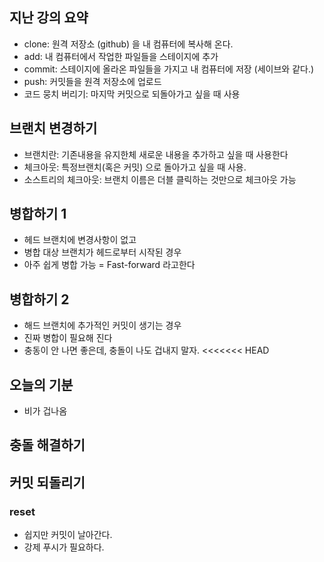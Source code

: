 ## 지난 강의 요약

- clone: 원격 저장소 (github) 을 내 컴퓨터에 복사해 온다.
- add: 내 컴퓨터에서 작업한 파일들을 스테이지에 추가
- commit: 스테이지에 올라온 파일들을 가지고 내 컴퓨터에 저장 (세이브와 같다.)
- push: 커밋들을 원격 저장소에 업로드
- 코드 뭉치 버리기: 마지막 커밋으로 되돌아가고 싶을 때 사용

## 브랜치 변경하기

- 브랜치란: 기존내용을 유지한체 새로운 내용을 추가하고 싶을 때 사용한다
- 체크아웃: 특정브랜치(혹은 커밋) 으로 돌아가고 싶을 때 사용.
- 소스트리의 체크아웃: 브랜치 이름은 더블 클릭하는 것만으로 체크아웃 가능

 

## 병합하기 1

- 헤드 브랜치에 변경사항이 없고
- 병합 대상 브랜치가 헤드로부터 시작된 경우
- 아주 쉽게 병합 가능 = Fast-forward 라고한다



## 병합하기 2

- 해드 브랜치에 추가적인 커밋이 생기는 경우
- 진짜 병합이 필요해 진다
-  충동이 안 나면 좋은데, 충돌이 나도 겁내지 말자.
<<<<<<< HEAD



## 오늘의 기분

- 비가 겁나옴

## 충돌 해결하기



## 커밋 되돌리기

### reset

- 쉽지만 커밋이 날아간다.
- 강제 푸시가 필요하다.
